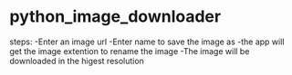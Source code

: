 # python_image_downloader

steps:
-Enter an image url 
-Enter name to save the image as 
-the app will get the image extention to rename the image
-The image will be downloaded in the higest resolution